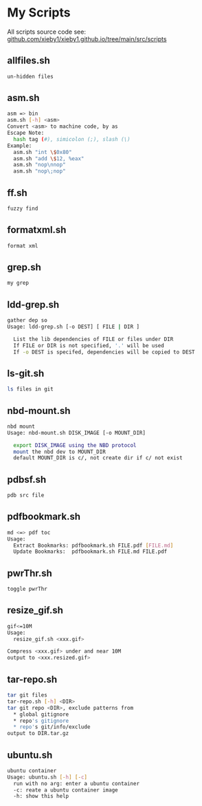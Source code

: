 # My Scripts

All scripts source code see:
[github.com/xieby1/xieby1.github.io/tree/main/src/scripts](https://github.com/xieby1/xieby1.github.io/tree/main/src/scripts)

## allfiles.sh

```bash
un-hidden files
```

## asm.sh

```bash
asm => bin
asm.sh [-h] <asm>
Convert <asm> to machine code, by as
Escape Note:
  hash tag (#), simicolon (;), slash (\)
Example:
  asm.sh "int \$0x80"
  asm.sh "add \$12, %eax"
  asm.sh "nop\nnop"
  asm.sh "nop\;nop"
```

## ff.sh

```bash
fuzzy find
```

## formatxml.sh

```bash
format xml
```

## grep.sh

```bash
my grep
```

## ldd-grep.sh

```bash
gather dep so
Usage: ldd-grep.sh [-o DEST] [ FILE | DIR ]

  List the lib dependencies of FILE or files under DIR
  If FILE or DIR is not specified, '.' will be used
  If -o DEST is specifed, dependencies will be copied to DEST
```

## ls-git.sh

```bash
ls files in git
```

## nbd-mount.sh

```bash
nbd mount
Usage: nbd-mount.sh DISK_IMAGE [-o MOUNT_DIR]

  export DISK_IMAGE using the NBD protocol
  mount the nbd dev to MOUNT_DIR
  default MOUNT_DIR is c/, not create dir if c/ not exist
```

## pdbsf.sh

```bash
pdb src file
```

## pdfbookmark.sh

```bash
md <=> pdf toc
Usage:
  Extract Bookmarks: pdfbookmark.sh FILE.pdf [FILE.md]
  Update Bookmarks:  pdfbookmark.sh FILE.md FILE.pdf
```

## pwrThr.sh

```bash
toggle pwrThr
```

## resize_gif.sh

```bash
gif<=10M
Usage:
  resize_gif.sh <xxx.gif>

Compress <xxx.gif> under and near 10M
output to <xxx.resized.gif>
```

## tar-repo.sh

```bash
tar git files
tar-repo.sh [-h] <DIR>
tar git repo <DIR>, exclude patterns from
  * global gitignore
  * repo's gitignore
  * repo's git/info/exclude
output to DIR.tar.gz
```

## ubuntu.sh

```bash
ubuntu container
Usage: ubuntu.sh [-h] [-c]
  run with no arg: enter a ubuntu container
  -c: reate a ubuntu container image
  -h: show this help
```
